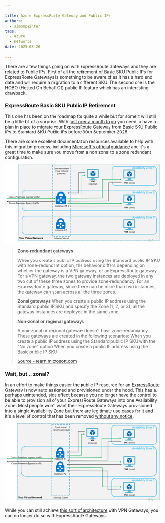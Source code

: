 ```yaml
---

title: Azure ExpressRoute Gateway and Public IPs
authors: 
  - simonpainter
tags:
  - azure
  - networks
date: 2025-08-26

---
```


There are a few things going on with ExpressRoute Gateways and they are related to Public IPs. First of all the retirement of Basic SKU Public IPs for ExpressRoute Gateways is something to be aware of as it has a hard end date and will require a migration to a different SKU. The second one is the HOBO (Hosted On Behalf Of) public IP feature which has an interesting drawback.
<!-- truncate -->
### ExpressRoute Basic SKU Public IP Retirement

This one has been on the roadmap for quite a while but for some it will still be a little bit of a surprise. With [just over a month to go](https://azure.microsoft.com/en-gb/updates?id=upgrade-to-standard-sku-public-ip-addresses-in-azure-by-30-september-2025-basic-sku-will-be-retired&wt.mc_id=MVP_461735) you need to have a plan in place to migrate your ExpressRoute Gateway from Basic SKU Public IPs to Standard SKU Public IPs before 30th September 2025.

There are some excellent documentation resources available to help with this migration process, including [Microsoft's official guidance](https://learn.microsoft.com/en-us/azure/virtual-network/ip-services/public-ip-basic-upgrade-guidance?wt.mc_id=MVP_461735) and it's a great time to make sure you move from a non zonal to a zone redundant configuration.

![Zone Redundant Configuration](img/zone-redundant.png)

> **Zone-redundant gateways**
>
> When you create a public IP address using the Standard public IP SKU with zone-redundant option, the behavior differs depending on whether the gateway is a VPN gateway, or an ExpressRoute gateway.
> For a VPN gateway, the two gateway instances are deployed in any two out of these three zones to provide zone-redundancy.
> For an ExpressRoute gateway, since there can be more than two instances, the gateway can span across all the three zones.
>
> **Zonal gateways**
> When you create a public IP address using the Standard public IP SKU and specify the Zone (1, 2, or 3), all the gateway instances are deployed in the same zone.
>
> **Non-zonal or regional gateways**
>
> A non-zonal or regional gateway doesn't have zone-redundancy. These gateways are created in the following scenarios:
> When you create a public IP address using the Standard public IP SKU with the "No Zone" option
> When you create a public IP address using the Basic public IP SKU
>
> [Source - learn.microsoft.com](https://learn.microsoft.com/en-us/azure/vpn-gateway/about-zone-redundant-vnet-gateways?toc=%2Fazure%2Fexpressroute%2Ftoc.json#pipskus)

### Wait, but... zonal?

In an effort to make things easier the public IP resource for an [ExpressRoute Gateway is now auto assigned and provisioned under the hood](https://learn.microsoft.com/en-us/azure/expressroute/expressroute-about-virtual-network-gateways#auto-assigned-public-ip). This has a, perhaps unintended, side effect because you no longer have the control to be able to provision all of your ExpressRoute Gateways into one Availability Zone. Most people won't want their ExpressRoute Gateways provisioned into a single Availability Zone but there are legitimate use cases for it and it's a level of control that has been removed [without any notice](https://azure.microsoft.com/en-gb/updates?id=498361).

![Zonal Gateways](img/zonal.png)

While you can still achieve [this sort of architecture](https://learn.microsoft.com/en-us/azure/vpn-gateway/about-zone-redundant-vnet-gateways) with VPN Gateways, you can no longer do so with ExpressRoute Gateways.
